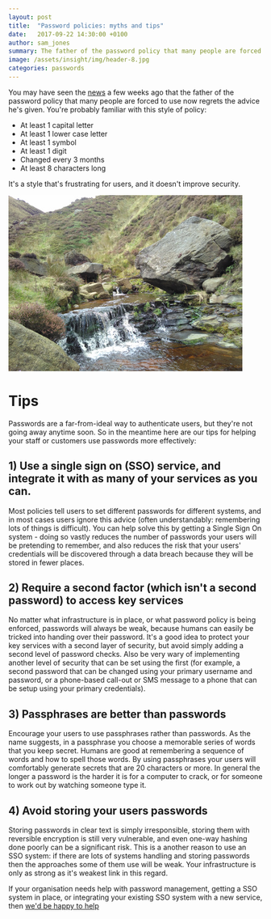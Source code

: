 ```yaml
---
layout: post
title:  "Password policies: myths and tips"
date:   2017-09-22 14:30:00 +0100
author: sam_jones
summary: The father of the password policy that many people are forced to use now regrets the advice he's given
image: /assets/insight/img/header-8.jpg
categories: passwords
---
```


You may have seen the [news](https://www.wsj.com/articles/the-man-who-wrote-those-password-rules-has-a-new-tip-n3v-r-m1-d-1502124118) a few weeks ago that the father of the password policy that many people are forced to use now regrets the advice he's given. You're probably familiar with this style of policy:

* At least 1 capital letter
* At least 1 lower case letter
* At least 1 symbol
* At least 1 digit
* Changed every 3 months
* At least 8 characters long

It's a style that's frustrating for users, and it doesn't improve security. 

![](/assets/images/waterfall_and_rock.jpg)

# Tips

Passwords are a far-from-ideal way to authenticate users, but they're not going away anytime soon. So in the meantime here are our tips for helping your staff or customers use passwords more effectively:

## 1) Use a single sign on (SSO) service, and integrate it with as many of your services as you can.

Most policies tell users to set different passwords for different systems, and in most cases users ignore this advice (often understandably: remembering lots of things is difficult). You can help solve this by getting a Single Sign On system - doing so vastly reduces the number of passwords your users will be pretending to remember, and also reduces the risk that your users' credentials will be discovered through a data breach because they will be stored in fewer places.

## 2) Require a second factor (which isn't a second password) to access key services

No matter what infrastructure is in place, or what password policy is being enforced, passwords will always be weak, because humans can easily be tricked into handing over their password. It's a good idea to protect your key services with a second layer of security, but avoid simply adding a second level of password checks. Also be very wary of implementing another level of security that can be set using the first (for example, a second password that can be changed using your primary username and password, or a phone-based call-out or SMS message to a phone that can be setup using your primary credentials).

## 3) Passphrases are better than passwords

Encourage your users to use passphrases rather than passwords. As the name suggests, in a passphrase you choose a memorable series of words that you keep secret. Humans are good at remembering a sequence of words and how to spell those words. By using passphrases your users will comfortably generate secrets that are 20 characters or more. In general the longer a password is the harder it is for a computer to crack, or for someone to work out by watching someone type it.

## 4) Avoid storing your users passwords

Storing passwords in clear text is simply irresponsible, storing them with reversible encryption is still very vulnerable, and even one-way hashing done poorly can be a significant risk. This is a another reason to use an SSO system: if there are lots of systems handling and storing passwords then the approaches some of them use will be weak. Your infrastructure is only as strong as it's weakest link in this regard.

If your organisation needs help with password management, getting a SSO system in place, or integrating your existing SSO system with a new service, then [we'd be happy to help](/contact/)
